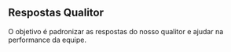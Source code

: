 ## Respostas Qualitor

O objetivo é padronizar as respostas do nosso qualitor e ajudar na performance da equipe.

